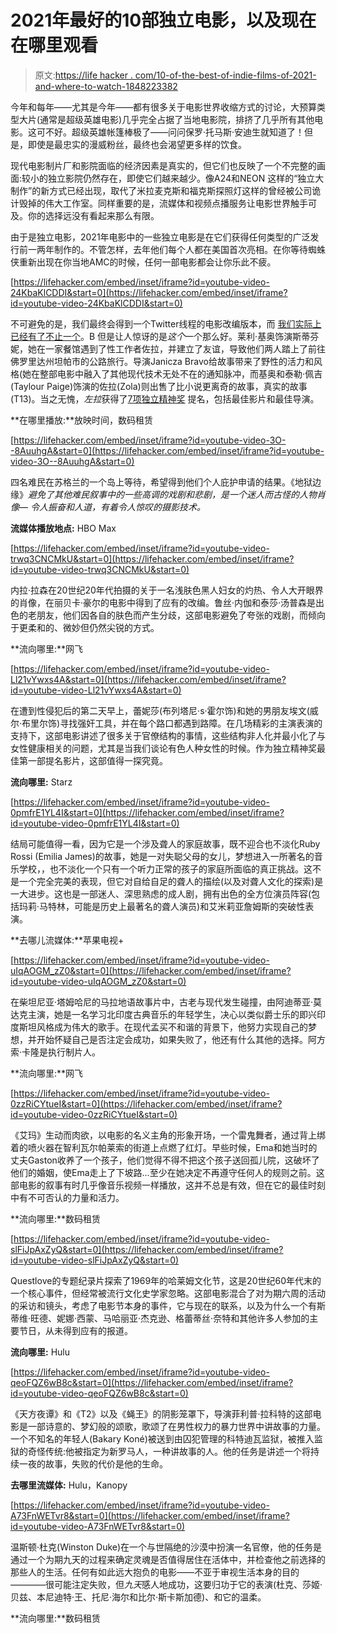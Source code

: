 # 2021年最好的10部独立电影，以及现在在哪里观看

> 原文:[https://life hacker . com/10-of-the-best-of-indie-films-of-2021-and-where-to-watch-1848223382](https://lifehacker.com/10-of-the-best-indie-films-of-2021-and-where-to-watch-1848223382)

今年和每年——尤其是今年——都有很多关于电影世界收缩方式的讨论，大预算类型大片(通常是超级英雄电影)几乎完全占据了当地电影院，排挤了几乎所有其他电影。这可不好。超级英雄帐篷棒极了——问问保罗·托马斯·安迪生就知道了！但是，即使是最忠实的漫威粉丝，最终也会渴望更多样的饮食。

现代电影制片厂和影院面临的经济因素是真实的，但它们也反映了一个不完整的画面:较小的独立影院仍然存在，即使它们越来越少。像A24和NEON 这样的“独立大制作”的新方式已经出现，取代了米拉麦克斯和福克斯探照灯这样的曾经被公司诡计毁掉的伟大工作室。同样重要的是，流媒体和视频点播服务让电影世界触手可及。你的选择远没有看起来那么有限。

由于是独立电影，2021年电影中的一些独立电影是在它们获得任何类型的广泛发行前一两年制作的。不管怎样，去年他们每个人都在美国首次亮相。在你等待蜘蛛侠重新出现在你当地AMC的时候，任何一部电影都会让你乐此不疲。

 [https://lifehacker.com/embed/inset/iframe?id=youtube-video-24KbaKlCDDI&start=0](https://lifehacker.com/embed/inset/iframe?id=youtube-video-24KbaKlCDDI&start=0) 

不可避免的是，我们最终会得到一个Twitter线程的电影改编版本，而 [我们实际上已经有了不止一个](https://gizmodo.com/you-might-be-the-killer-turns-a-twitter-conversation-in-1829228394)。B 但是让人惊讶的是*这个*一个那么好。莱利·基奥饰演斯蒂芬妮，她在一家餐馆遇到了性工作者佐拉，并建立了友谊，导致他们两人踏上了前往佛罗里达州坦帕市的公路旅行。导演Janicza Bravo给故事带来了野性的活力和风格(她在整部电影中融入了其他现代技术无处不在的通知脉冲，而基奥和泰勒·佩吉(Taylour Paige)饰演的佐拉(Zola)则出售了比小说更离奇的故事，真实的故事(T13)。当之无愧，*左拉*获得了[7项独立精神奖](https://www.indiewire.com/2021/12/independent-spirit-awards-nominations-2022-see-full-list-1234685383/) 提名，包括最佳影片和最佳导演。

**在哪里播放:**放映时间，数码租赁

 [https://lifehacker.com/embed/inset/iframe?id=youtube-video-3O--8AuuhgA&start=0](https://lifehacker.com/embed/inset/iframe?id=youtube-video-3O--8AuuhgA&start=0) 

四名难民在苏格兰的一个岛上等待，希望得到他们个人庇护申请的结果。《地狱边缘》*避免了其他难民叙事中的一些高调的戏剧和悲剧，是一个迷人而古怪的人物肖像— 令人振奋和人道，有着令人惊叹的摄影技术。*

**流媒体播放地点:** HBO Max

 [https://lifehacker.com/embed/inset/iframe?id=youtube-video-trwq3CNCMkU&start=0](https://lifehacker.com/embed/inset/iframe?id=youtube-video-trwq3CNCMkU&start=0) 

内拉·拉森在20世纪20年代拍摄的关于一名浅肤色黑人妇女的灼热、令人大开眼界的肖像，在丽贝卡·豪尔的电影中得到了应有的改编。鲁丝·内伽和泰莎·汤普森是出色的老朋友，他们因各自的肤色而产生分歧，这部电影避免了夸张的戏剧，而倾向于更柔和的、微妙但仍然尖锐的方式。

**流向哪里:**网飞

 [https://lifehacker.com/embed/inset/iframe?id=youtube-video-Ll21vYwxs4A&start=0](https://lifehacker.com/embed/inset/iframe?id=youtube-video-Ll21vYwxs4A&start=0) 

在遭到性侵犯后的第二天早上，蕾妮莎(布列塔尼·s·霍尔饰)和她的男朋友埃文(威尔·布里尔饰)寻找强奸工具，并在每个路口都遇到路障。在几场精彩的主演表演的支持下，这部电影讲述了很多关于官僚结构的事情，这些结构非人化并最小化了与女性健康相关的问题，尤其是当我们谈论有色人种女性的时候。作为独立精神奖最佳第一部提名影片，这部值得一探究竟。

**流向哪里:** Starz

 [https://lifehacker.com/embed/inset/iframe?id=youtube-video-0pmfrE1YL4I&start=0](https://lifehacker.com/embed/inset/iframe?id=youtube-video-0pmfrE1YL4I&start=0) 

结局可能值得一看，因为它是一个涉及聋人的家庭故事，既不迎合也不淡化Ruby Rossi (Emilia James)的故事，她是一对失聪父母的女儿，梦想进入一所著名的音乐学校，，也不淡化一个只有一个听力正常的孩子的家庭所面临的真正挑战。这不是一个完全完美的表现，但它对自给自足的聋人的描绘(以及对聋人文化的探索)是一大进步。这也是一部迷人、深思熟虑的成人剧，拥有出色的全方位演员阵容(包括玛莉·马特林，可能是历史上最著名的聋人演员)和艾米莉亚詹姆斯的突破性表演。

**去哪儿流媒体:**苹果电视+

 [https://lifehacker.com/embed/inset/iframe?id=youtube-video-uIqAOGM_zZ0&start=0](https://lifehacker.com/embed/inset/iframe?id=youtube-video-uIqAOGM_zZ0&start=0) 

在柴坦尼亚·塔姆哈尼的马拉地语故事片中，古老与现代发生碰撞，由阿迪蒂亚·莫达克主演，她是一名学习北印度古典音乐的年轻学生，决心以类似爵士乐的即兴印度斯坦风格成为伟大的歌手。在现代孟买不和谐的背景下，他努力实现自己的梦想，并开始怀疑自己是否注定会成功，如果失败了，他还有什么其他的选择。阿方索·卡隆是执行制片人。

**流向哪里:**网飞

 [https://lifehacker.com/embed/inset/iframe?id=youtube-video-0zzRiCYtueI&start=0](https://lifehacker.com/embed/inset/iframe?id=youtube-video-0zzRiCYtueI&start=0) 

《艾玛》生动而肉欲，以电影的名义主角的形象开场，一个雷鬼舞者，通过背上绑着的喷火器在智利瓦尔帕莱索的街道上点燃了红灯。早些时候，Ema和她当时的丈夫Gaston收养了一个孩子，他们觉得不得不把这个孩子送回孤儿院，这破坏了他们的婚姻，使Ema走上了下坡路...至少在她决定不再遵守任何人的规则之前。这部电影的叙事有时几乎像音乐视频一样播放，这并不总是有效，但在它的最佳时刻中有不可否认的力量和活力。

**流向哪里:**数码租赁

 [https://lifehacker.com/embed/inset/iframe?id=youtube-video-slFiJpAxZyQ&start=0](https://lifehacker.com/embed/inset/iframe?id=youtube-video-slFiJpAxZyQ&start=0) 

Questlove的专题纪录片探索了1969年的哈莱姆文化节，这是20世纪60年代末的一个核心事件，但经常被流行文化史学家忽略。这部电影混合了对为期六周的活动的采访和镜头，考虑了电影节本身的事件，它与现在的联系，以及为什么一个有斯蒂维·旺德、妮娜·西蒙、马哈丽亚·杰克逊、格蕾蒂丝·奈特和其他许多人参加的主要节日，从未得到应有的报道。

**流向哪里:** Hulu

 [https://lifehacker.com/embed/inset/iframe?id=youtube-video-qeoFQZ6wB8c&start=0](https://lifehacker.com/embed/inset/iframe?id=youtube-video-qeoFQZ6wB8c&start=0) 

《天方夜谭》和《T2》以及《蝇王》的阴影笼罩下，导演菲利普·拉科特的这部电影是一部诗意的、梦幻般的颂歌，歌颂了在男性权力的暴力世界中讲故事的力量。一个不知名的年轻人(Bakary Koné)被送到由囚犯管理的科特迪瓦监狱，被推入监狱的奇怪传统:他被指定为新罗马人，一种讲故事的人。他的任务是讲述一个将持续一夜的故事，失败的代价是他的生命。

**去哪里流媒体:** Hulu，Kanopy

 [https://lifehacker.com/embed/inset/iframe?id=youtube-video-A73FnWETvr8&start=0](https://lifehacker.com/embed/inset/iframe?id=youtube-video-A73FnWETvr8&start=0) 

温斯顿·杜克(Winston Duke)在一个与世隔绝的沙漠中扮演一名官僚，他的任务是通过一个为期九天的过程来确定灵魂是否值得居住在活体中，并检查他之前选择的那些人的生活。任何有如此远大抱负的电影——不亚于审视生活本身的目的————很可能注定失败，但*九天*感人地成功，这要归功于它的表演(杜克、莎姬·贝兹、本尼迪特·王、托尼·海尔和比尔·斯卡斯加德)、和它的温柔。

**流向哪里:**数码租赁